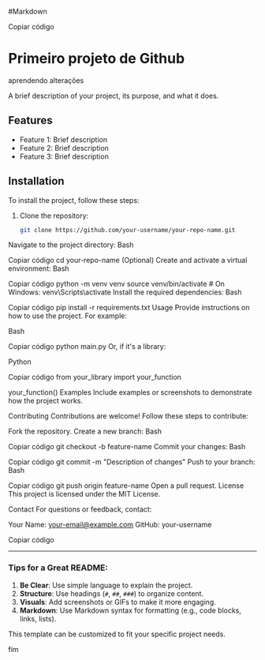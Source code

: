 #Markdown

Copiar código
# Primeiro projeto de Github
aprendendo alterações

A brief description of your project, its purpose, and what it does.

## Features

- Feature 1: Brief description
- Feature 2: Brief description
- Feature 3: Brief description

## Installation

To install the project, follow these steps:

1. Clone the repository:
   ```bash
   git clone https://github.com/your-username/your-repo-name.git
Navigate to the project directory:
Bash

Copiar código
cd your-repo-name
(Optional) Create and activate a virtual environment:
Bash

Copiar código
python -m venv venv
source venv/bin/activate  # On Windows: venv\Scripts\activate
Install the required dependencies:
Bash

Copiar código
pip install -r requirements.txt
Usage
Provide instructions on how to use the project. For example:

Bash

Copiar código
python main.py
Or, if it's a library:

Python

Copiar código
from your_library import your_function

your_function()
Examples
Include examples or screenshots to demonstrate how the project works.

Contributing
Contributions are welcome! Follow these steps to contribute:

Fork the repository.
Create a new branch:
Bash

Copiar código
git checkout -b feature-name
Commit your changes:
Bash

Copiar código
git commit -m "Description of changes"
Push to your branch:
Bash

Copiar código
git push origin feature-name
Open a pull request.
License
This project is licensed under the MIT License.

Contact
For questions or feedback, contact:

Your Name: your-email@example.com
GitHub: your-username

Copiar código

---

### Tips for a Great README:
1. **Be Clear**: Use simple language to explain the project.
2. **Structure**: Use headings (`#`, `##`, `###`) to organize content.
3. **Visuals**: Add screenshots or GIFs to make it more engaging.
4. **Markdown**: Use Markdown syntax for formatting (e.g., code blocks, links, lists).

This template can be customized to fit your specific project needs.


fim
